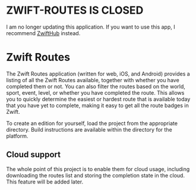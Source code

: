 # ZWIFT-ROUTES IS CLOSED

I am no longer updating this application.  If you want to use this app, I recommend [ZwiftHub](https://zwifthub.com) instead.

# Zwift Routes

The Zwift Routes application (written for web, iOS, and Android) provides a listing of all the Zwift Routes available, together with whether you have completed them or not.  You can also filter the routes based on the world, sport, event, level, or whether you have completed the route.  This allows you to quickly determine the easiest or hardest route that is available today that you have yet to complete, making it easy to get all the route badges in Zwift.

To create an edition for yourself, load the project from the appropriate directory.  Build instructions are available within the directory for the platform.

## Cloud support

The whole point of this project is to enable them for cloud usage, including downloading the routes list and storing the completion state in the cloud.  This feature will be added later.
